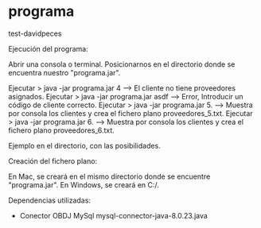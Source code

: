 # programa
test-davidpeces

Ejecución del programa:

Abrir una consola  o terminal.
Posicionarnos en el directorio donde se encuentra nuestro "programa.jar".

Ejecutar > java -jar programa.jar 4    --> El cliente no tiene proveedores asignados.
Ejecutar > java -jar programa.jar asdf --> Error, Introducir un código de cliente correcto.
Ejecutar > java -jar programa.jar 5.   --> Muestra por consola los clientes y crea el fichero plano proveedores_5.txt.
Ejecutar > java -jar programa.jar 6.   --> Muestra por consola los clientes y crea el fichero plano proveedores_6.txt.

Ejemplo en el directorio, con las posibilidades.


Creación del fichero plano:

En Mac, se creará en el mismo directorio donde se encuentre "programa.jar".
En Windows, se creará en C:/.

Dependencias utilizadas:

- Conector OBDJ MySql
mysql-connector-java-8.0.23.java
